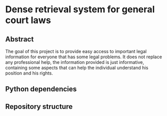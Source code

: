 # Dense retrieval system for general court laws

## Abstract
The goal of this project is to provide easy access to important legal information for everyone that has some legal problems. It does not replace any professional help, the information provided is just informative, containing some aspects that can help the individual understand his position and his rights.

## Python dependencies

## Repository structure
